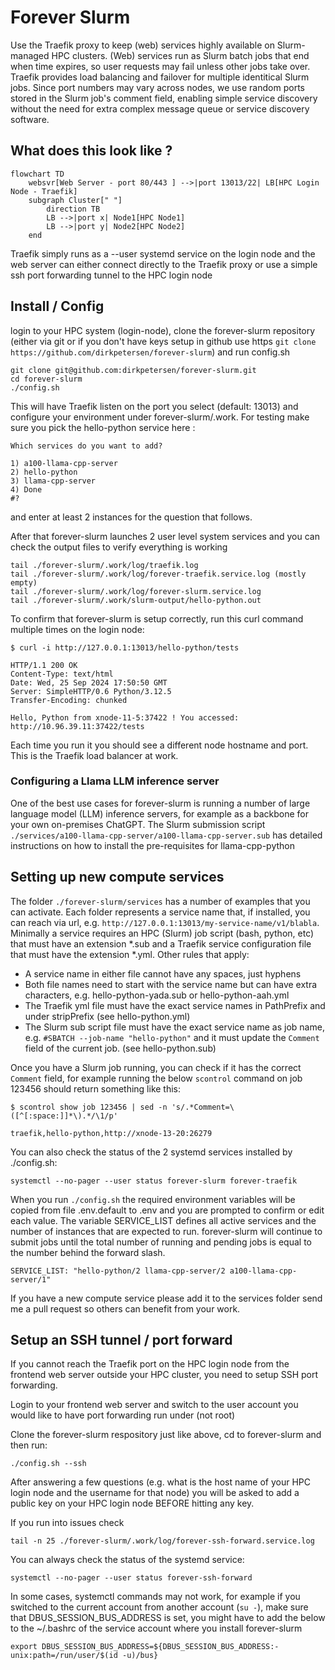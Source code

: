 # Forever Slurm

Use the Traefik proxy to keep (web) services highly available on Slurm-managed HPC clusters. (Web) services run as Slurm batch jobs that end when time expires, so user requests may fail unless other jobs take over. Traefik provides load balancing and failover for multiple identitical Slurm jobs. Since port numbers may vary across nodes, we use random ports stored in the Slurm job's comment field, enabling simple service discovery without the need for extra complex message queue or service discovery software.

## What does this look like ?

```mermaid
flowchart TD
    websvr[Web Server - port 80/443 ] -->|port 13013/22| LB[HPC Login Node - Traefik]
    subgraph Cluster[" "]
        direction TB
        LB -->|port x| Node1[HPC Node1]
        LB -->|port y| Node2[HPC Node2]
    end
```

Traefik simply runs as a --user systemd service on the login node and the web server can either connect directly to the Traefik proxy or use a simple ssh port forwarding tunnel to the HPC login node 

## Install / Config

login to your HPC system (login-node), clone the forever-slurm repository (either via git or if you don't have keys setup in github use https `git clone https://github.com/dirkpetersen/forever-slurm`) and run config.sh

```
git clone git@github.com:dirkpetersen/forever-slurm.git
cd forever-slurm
./config.sh 
```

This will have Traefik listen on the port you select (default: 13013) and configure your environment under forever-slurm/.work. For testing make sure you pick the hello-python service here :

```
Which services do you want to add?

1) a100-llama-cpp-server
2) hello-python
3) llama-cpp-server
4) Done
#?
```
and enter at least 2 instances for the question that follows.

After that forever-slurm launches 2 user level system services and you can check the output files to verify everything is working 

```
tail ./forever-slurm/.work/log/traefik.log
tail ./forever-slurm/.work/log/forever-traefik.service.log (mostly empty)
tail ./forever-slurm/.work/log/forever-slurm.service.log
tail ./forever-slurm/.work/slurm-output/hello-python.out
```

To confirm that forever-slurm is setup correctly, run this curl command multiple times on the login node: 

```
$ curl -i http://127.0.0.1:13013/hello-python/tests

HTTP/1.1 200 OK
Content-Type: text/html
Date: Wed, 25 Sep 2024 17:50:50 GMT
Server: SimpleHTTP/0.6 Python/3.12.5
Transfer-Encoding: chunked

Hello, Python from xnode-11-5:37422 ! You accessed: http://10.96.39.11:37422/tests
```
Each time you run it you should see a different node hostname and port. This is the Traefik load balancer at work.

### Configuring a Llama LLM inference server

One of the best use cases for forever-slurm is running a number of large language model (LLM) inference servers, for example as a backbone for your own on-premises ChatGPT. The Slurm submission script `./services/a100-llama-cpp-server/a100-llama-cpp-server.sub` has detailed instructions on how to install the pre-requisites for llama-cpp-python

## Setting up new compute services 

The folder `./forever-slurm/services` has a number of examples that you can activate. Each folder represents a service name that, if installed, you can reach via url, e.g. `http://127.0.0.1:13013/my-service-name/v1/blabla`. Minimally a service requires an HPC (Slurm) job script (bash, python, etc) that must have an extension *.sub and a Traefik service configuration file that must have the extension *.yml. Other rules that apply: 

* A service name in either file cannot have any spaces, just hyphens
* Both file names need to start with the service name but can have extra characters, e.g. hello-python-yada.sub or hello-python-aah.yml
* The Traefik yml file must have the exact service names in PathPrefix and under stripPrefix (see hello-python.yml)
* The Slurm sub script file must have the exact service name as job name, e.g. `#SBATCH --job-name "hello-python"` 
and it must update the `Comment` field of the current job. (see hello-python.sub)

Once you have a Slurm job running, you can check if it has the correct `Comment` field, for example running the below `scontrol` command on job 123456 should return something like this: 

```
$ scontrol show job 123456 | sed -n 's/.*Comment=\([^[:space:]]*\).*/\1/p'

traefik,hello-python,http://xnode-13-20:26279

```
You can also check the status of the 2 systemd services installed by ./config.sh: 

```
systemctl --no-pager --user status forever-slurm forever-traefik
```

When you run `./config.sh` the required environment variables will be copied from file .env.default to .env and you are prompted to confirm or edit each value. The variable SERVICE_LIST defines all active services and the number of instances that are expected to run. forever-slurm will continue to submit jobs until the total number of running and pending jobs is equal to the number behind the forward slash.

```
SERVICE_LIST: "hello-python/2 llama-cpp-server/2 a100-llama-cpp-server/1"
```

If you have a new compute service please add it to the services folder send me a pull request so others can benefit from your work. 


## Setup an SSH tunnel / port forward 

If you cannot reach the Traefik port on the HPC login node from the frontend web server outside your HPC cluster, you need to setup SSH port forwarding. 

Login to your frontend web server and switch to the user account you would like to have port forwarding run under (not root)

Clone the forever-slurm respository just like above, cd to forever-slurm and then run: 

```
./config.sh --ssh
```

After answering a few questions (e.g. what is the host name of your HPC login node and the username for that node) you will be asked to add a public key on your HPC login node BEFORE hitting any key.

If you run into issues check 

```
tail -n 25 ./forever-slurm/.work/log/forever-ssh-forward.service.log
```

You can always check the status of the systemd service: 

```
systemctl --no-pager --user status forever-ssh-forward
```

In some cases, systemctl commands may not work, for example if you switched to the current account from another account (`su -`), make sure that DBUS_SESSION_BUS_ADDRESS is set, you might have to add the below to the ~/.bashrc of the service account where you install forever-slurm 

```
export DBUS_SESSION_BUS_ADDRESS=${DBUS_SESSION_BUS_ADDRESS:-unix:path=/run/user/$(id -u)/bus}
```
